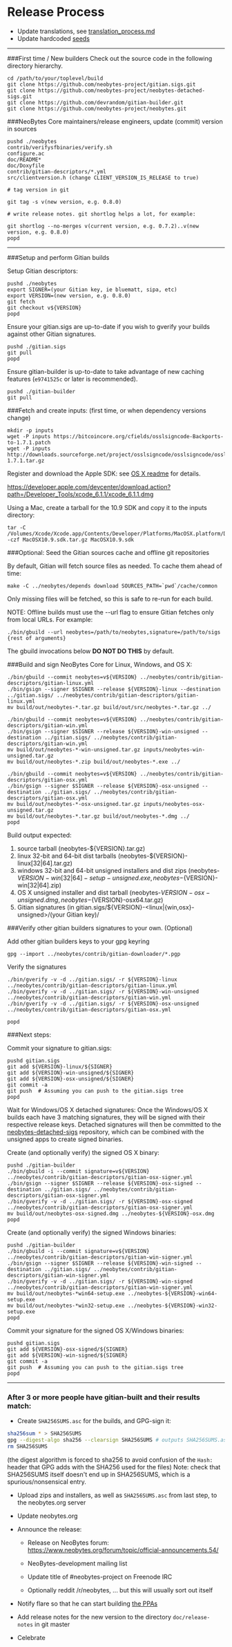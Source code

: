 Release Process
====================

* Update translations, see [translation_process.md](https://github.com/neobytes-project/neobytes/blob/master/doc/translation_process.md#syncing-with-transifex)
* Update hardcoded [seeds](/contrib/seeds)

* * *

###First time / New builders
Check out the source code in the following directory hierarchy.

	cd /path/to/your/toplevel/build
	git clone https://github.com/neobytes-project/gitian.sigs.git
	git clone https://github.com/neobytes-project/neobytes-detached-sigs.git
	git clone https://github.com/devrandom/gitian-builder.git
	git clone https://github.com/neobytes-project/neobytes.git

###NeoBytes Core maintainers/release engineers, update (commit) version in sources

	pushd ./neobytes
	contrib/verifysfbinaries/verify.sh
	configure.ac
	doc/README*
	doc/Doxyfile
	contrib/gitian-descriptors/*.yml
	src/clientversion.h (change CLIENT_VERSION_IS_RELEASE to true)

	# tag version in git

	git tag -s v(new version, e.g. 0.8.0)

	# write release notes. git shortlog helps a lot, for example:

	git shortlog --no-merges v(current version, e.g. 0.7.2)..v(new version, e.g. 0.8.0)
	popd

* * *

###Setup and perform Gitian builds

 Setup Gitian descriptors:

	pushd ./neobytes
	export SIGNER=(your Gitian key, ie bluematt, sipa, etc)
	export VERSION=(new version, e.g. 0.8.0)
	git fetch
	git checkout v${VERSION}
	popd

  Ensure your gitian.sigs are up-to-date if you wish to gverify your builds against other Gitian signatures.

	pushd ./gitian.sigs
	git pull
	popd

  Ensure gitian-builder is up-to-date to take advantage of new caching features (`e9741525c` or later is recommended).

	pushd ./gitian-builder
	git pull

###Fetch and create inputs: (first time, or when dependency versions change)

	mkdir -p inputs
	wget -P inputs https://bitcoincore.org/cfields/osslsigncode-Backports-to-1.7.1.patch
	wget -P inputs http://downloads.sourceforge.net/project/osslsigncode/osslsigncode/osslsigncode-1.7.1.tar.gz

 Register and download the Apple SDK: see [OS X readme](README_osx.txt) for details.

 https://developer.apple.com/devcenter/download.action?path=/Developer_Tools/xcode_6.1.1/xcode_6.1.1.dmg

 Using a Mac, create a tarball for the 10.9 SDK and copy it to the inputs directory:

	tar -C /Volumes/Xcode/Xcode.app/Contents/Developer/Platforms/MacOSX.platform/Developer/SDKs/ -czf MacOSX10.9.sdk.tar.gz MacOSX10.9.sdk

###Optional: Seed the Gitian sources cache and offline git repositories

By default, Gitian will fetch source files as needed. To cache them ahead of time:

	make -C ../neobytes/depends download SOURCES_PATH=`pwd`/cache/common

Only missing files will be fetched, so this is safe to re-run for each build.

NOTE: Offline builds must use the --url flag to ensure Gitian fetches only from local URLs. For example:
```
./bin/gbuild --url neobytes=/path/to/neobytes,signature=/path/to/sigs {rest of arguments}
```
The gbuild invocations below <b>DO NOT DO THIS</b> by default.

###Build and sign NeoBytes Core for Linux, Windows, and OS X:

	./bin/gbuild --commit neobytes=v${VERSION} ../neobytes/contrib/gitian-descriptors/gitian-linux.yml
	./bin/gsign --signer $SIGNER --release ${VERSION}-linux --destination ../gitian.sigs/ ../neobytes/contrib/gitian-descriptors/gitian-linux.yml
	mv build/out/neobytes-*.tar.gz build/out/src/neobytes-*.tar.gz ../

	./bin/gbuild --commit neobytes=v${VERSION} ../neobytes/contrib/gitian-descriptors/gitian-win.yml
	./bin/gsign --signer $SIGNER --release ${VERSION}-win-unsigned --destination ../gitian.sigs/ ../neobytes/contrib/gitian-descriptors/gitian-win.yml
	mv build/out/neobytes-*-win-unsigned.tar.gz inputs/neobytes-win-unsigned.tar.gz
	mv build/out/neobytes-*.zip build/out/neobytes-*.exe ../

	./bin/gbuild --commit neobytes=v${VERSION} ../neobytes/contrib/gitian-descriptors/gitian-osx.yml
	./bin/gsign --signer $SIGNER --release ${VERSION}-osx-unsigned --destination ../gitian.sigs/ ../neobytes/contrib/gitian-descriptors/gitian-osx.yml
	mv build/out/neobytes-*-osx-unsigned.tar.gz inputs/neobytes-osx-unsigned.tar.gz
	mv build/out/neobytes-*.tar.gz build/out/neobytes-*.dmg ../
	popd

  Build output expected:

  1. source tarball (neobytes-${VERSION}.tar.gz)
  2. linux 32-bit and 64-bit dist tarballs (neobytes-${VERSION}-linux[32|64].tar.gz)
  3. windows 32-bit and 64-bit unsigned installers and dist zips (neobytes-${VERSION}-win[32|64]-setup-unsigned.exe, neobytes-${VERSION}-win[32|64].zip)
  4. OS X unsigned installer and dist tarball (neobytes-${VERSION}-osx-unsigned.dmg, neobytes-${VERSION}-osx64.tar.gz)
  5. Gitian signatures (in gitian.sigs/${VERSION}-<linux|{win,osx}-unsigned>/(your Gitian key)/

###Verify other gitian builders signatures to your own. (Optional)

  Add other gitian builders keys to your gpg keyring

	gpg --import ../neobytes/contrib/gitian-downloader/*.pgp

  Verify the signatures

	./bin/gverify -v -d ../gitian.sigs/ -r ${VERSION}-linux ../neobytes/contrib/gitian-descriptors/gitian-linux.yml
	./bin/gverify -v -d ../gitian.sigs/ -r ${VERSION}-win-unsigned ../neobytes/contrib/gitian-descriptors/gitian-win.yml
	./bin/gverify -v -d ../gitian.sigs/ -r ${VERSION}-osx-unsigned ../neobytes/contrib/gitian-descriptors/gitian-osx.yml

	popd

###Next steps:

Commit your signature to gitian.sigs:

	pushd gitian.sigs
	git add ${VERSION}-linux/${SIGNER}
	git add ${VERSION}-win-unsigned/${SIGNER}
	git add ${VERSION}-osx-unsigned/${SIGNER}
	git commit -a
	git push  # Assuming you can push to the gitian.sigs tree
	popd

  Wait for Windows/OS X detached signatures:
	Once the Windows/OS X builds each have 3 matching signatures, they will be signed with their respective release keys.
	Detached signatures will then be committed to the [neobytes-detached-sigs](https://github.com/neobytes-project/neobytes-detached-sigs) repository, which can be combined with the unsigned apps to create signed binaries.

  Create (and optionally verify) the signed OS X binary:

	pushd ./gitian-builder
	./bin/gbuild -i --commit signature=v${VERSION} ../neobytes/contrib/gitian-descriptors/gitian-osx-signer.yml
	./bin/gsign --signer $SIGNER --release ${VERSION}-osx-signed --destination ../gitian.sigs/ ../neobytes/contrib/gitian-descriptors/gitian-osx-signer.yml
	./bin/gverify -v -d ../gitian.sigs/ -r ${VERSION}-osx-signed ../neobytes/contrib/gitian-descriptors/gitian-osx-signer.yml
	mv build/out/neobytes-osx-signed.dmg ../neobytes-${VERSION}-osx.dmg
	popd

  Create (and optionally verify) the signed Windows binaries:

	pushd ./gitian-builder
	./bin/gbuild -i --commit signature=v${VERSION} ../neobytes/contrib/gitian-descriptors/gitian-win-signer.yml
	./bin/gsign --signer $SIGNER --release ${VERSION}-win-signed --destination ../gitian.sigs/ ../neobytes/contrib/gitian-descriptors/gitian-win-signer.yml
	./bin/gverify -v -d ../gitian.sigs/ -r ${VERSION}-win-signed ../neobytes/contrib/gitian-descriptors/gitian-win-signer.yml
	mv build/out/neobytes-*win64-setup.exe ../neobytes-${VERSION}-win64-setup.exe
	mv build/out/neobytes-*win32-setup.exe ../neobytes-${VERSION}-win32-setup.exe
	popd

Commit your signature for the signed OS X/Windows binaries:

	pushd gitian.sigs
	git add ${VERSION}-osx-signed/${SIGNER}
	git add ${VERSION}-win-signed/${SIGNER}
	git commit -a
	git push  # Assuming you can push to the gitian.sigs tree
	popd

-------------------------------------------------------------------------

### After 3 or more people have gitian-built and their results match:

- Create `SHA256SUMS.asc` for the builds, and GPG-sign it:
```bash
sha256sum * > SHA256SUMS
gpg --digest-algo sha256 --clearsign SHA256SUMS # outputs SHA256SUMS.asc
rm SHA256SUMS
```
(the digest algorithm is forced to sha256 to avoid confusion of the `Hash:` header that GPG adds with the SHA256 used for the files)
Note: check that SHA256SUMS itself doesn't end up in SHA256SUMS, which is a spurious/nonsensical entry.

- Upload zips and installers, as well as `SHA256SUMS.asc` from last step, to the neobytes.org server

- Update neobytes.org

- Announce the release:

  - Release on NeoBytes forum: https://www.neobytes.org/forum/topic/official-announcements.54/

  - NeoBytes-development mailing list

  - Update title of #neobytes-project on Freenode IRC

  - Optionally reddit /r/neobytes, ... but this will usually sort out itself

- Notify flare so that he can start building [the PPAs](https://launchpad.net/~neobytes.org/+archive/ubuntu/neobytes)

- Add release notes for the new version to the directory `doc/release-notes` in git master

- Celebrate
